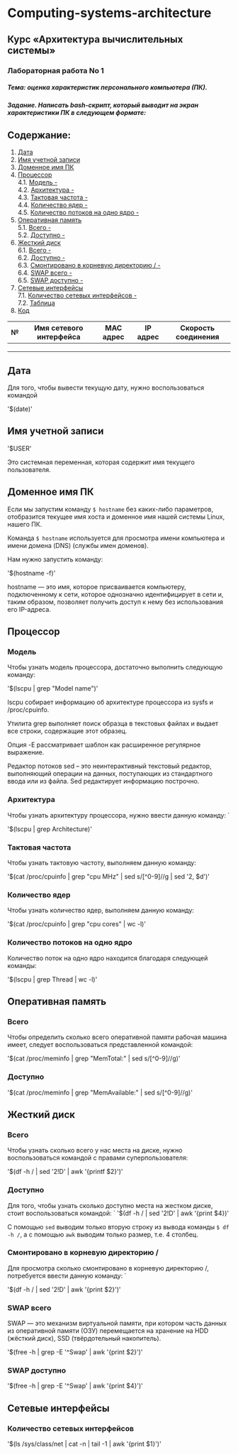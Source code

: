 # Computing-systems-architecture

## Курс «Архитектура вычислительных системы»

### Лабораторная работа No 1

##### Тема: оценка характеристик персонального компьютера (ПК).

##### Задание. Написать bash-скрипт, который выводит на экран характеристики ПК в следующем формате:

## Содержание:

1. [Дата](#дата)
2. [Имя учетной записи](#имя-учетной-записи)
3. [Доменное имя ПК](#доменное-имя-пк)
4. [Процессор](#процессор) \
   4.1. [Модель -](#модель) \
   4.2. [Архитектура -](#архитектура) \
   4.3. [Тактовая частота -](#тактовая-частота) \
   4.4. [Количество ядер -](#количество-ядер) \
   4.5. [Количество потоков на одно ядро -](#количество-потоков-на-одно-ядро)
5. [Оперативная память](#оперативная-память) \
   5.1. [Всего -](#всего) \
   5.2. [Доступно -](#доступно)
6. [Жесткий диск](#жесткий-диск) \
   6.1. [Всего -](#всегo) \
   6.2. [Доступно -](#дoступнo) \
   6.3. [Смонтировано в корневую директорию / -](#смонтировано-в-корневую-директорию-/) \
   6.4. [SWAP всего -](#swap-всего) \
   6.5. [SWAP доступно -](#swap-доступно)
7. [Сетевые интерфейсы](#сетевые-интерфейсы) \
   7.1. [Количество сетевых интерфейсов -](#количество-сетевых-интерфейсов)\
   7.2. [Таблица](#таблица)
8. [Код](#код)

|  №   | Имя сетевого интерфейса | MAC адрес | IP адрес | Скорость соединения |
| :--: | ----------------------- | --------- | -------- | ------------------- |
|      |                         |           |          |                     |
|      |                         |           |          |                     |
|      |                         |           |          |                     |



## 

## Дата

Для того, чтобы вывести текущую дату,  нужно воспользоваться командой 

'$(date)'

## Имя учетной записи

'$USER'

Это системная переменная, которая содержит имя текущего пользователя.

## Доменное имя ПК

Если мы запустим команду `$ hostname` без каких-либо параметров, отобразится текущее имя хоста и доменное имя нашей системы Linux, нашего ПК.

Команда `$ hostname` используется для просмотра имени компьютера и имени домена (DNS) (службы имен доменов).

Нам нужно запустить команду:

'$(hostname -f)'


hostname — это имя, которое присваивается  компьютеру, подключенному к сети, которое однозначно идентифицирует в  сети и, таким образом, позволяет получить доступ к нему без  использования его IP-адреса.

## Процессор

### Модель

Чтобы узнать модель процессора, достаточно выполнить следующую команду: 

'$(lscpu | grep "Model name")'

lscpu  собирает информацию об архитектуре процессора из sysfs и /proc/cpuinfo. 

Утилита grep выполняет поиск образца в текстовых файлах и выдает все строки, содержащие этот образец. 

Опция -E  рассматривает шаблон как расширенное регулярное выражение.

Редактор потоков sed – это неинтерактивный текстовый редактор,  выполняющий операции на данных, поступающих из стандартного ввода или из файла. Sed редактирует информацию построчно.


### Архитектура

Чтобы узнать архитектуру процессора, нужно ввести данную команду: `

'$(lscpu | grep Architecture)'


### Тактовая частота

Чтобы узнать тактовую частоту, выполняем данную команду:

'$(cat /proc/cpuinfo | grep "cpu MHz" | sed s/[^0-9]//g | sed '2, $d')'

### Количество ядер

Чтобы узнать количество ядер, выполняем данную команду: 

'$(cat /proc/cpuinfo | grep "cpu cores" | wc -l)'

### Количество потоков на одно ядро

Количество поток на одно ядро находится благодаря следующей команды: 

'$(lscpu | grep Thread | wc -l)'

## Оперативная память

### Всего

Чтобы определить сколько всего оперативной памяти рабочая машина имеет, следует воспользоваться представленной командой: 

'$(cat /proc/meminfo | grep "MemTotal:" | sed s/[^0-9]//g)'

### Доступно

'$(cat /proc/meminfo | grep "MemAvailable:" | sed s/[^0-9]//g)'

## Жесткий диск

### Всегo

Чтобы узнать сколько всего у нас места на диске, нужно воспользоваться командой с правами суперпользователя:

'$(df -h / | sed '2!D' | awk '{printf $2}')'

### Дoступнo	

Для того, чтобы узнать сколько доступно места на жестком диске, стоит воспользоваться командой: 
`
'$(df -h / | sed '2!D' | awk '{print $4})'

С помощью  `sed` выводим только вторую строку из вывода команды `$ df -h /`, а с помощью `awk` выводим только размер, т.е. 4 столбец.

### Смонтировано в корневую директорию /

Для просмотра сколько смонтировано в корневую директорию /, потребуется ввести данную команду: `

'$(df -h / | sed '2!D' | awk '{print $2}')'

### SWAP всего

SWAP — это механизм виртуальной памяти, при  котором часть данных из оперативной памяти (ОЗУ) перемещается на  хранение на HDD (жёсткий диск), SSD (твёрдотельный накопитель). 

'$(free -h | grep -E '^Swap' | awk '{print $2}')'

### SWAP доступно

'$(free -h | grep -E '^Swap' | awk '{print $4}')'


## Сетевые интерфейсы

### Количество сетевых интерфейсов

'$(ls /sys/class/net | cat -n | tail -1 | awk '{print $1}')'
